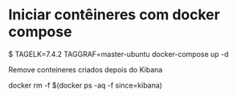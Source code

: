 # Iniciar contêineres com docker compose

$ TAGELK=7.4.2 TAGGRAF=master-ubuntu docker-compose up -d
 
 
 Remove conteineres criados depois do Kibana
 
 docker rm -f $(docker ps -aq -f since=kibana)
